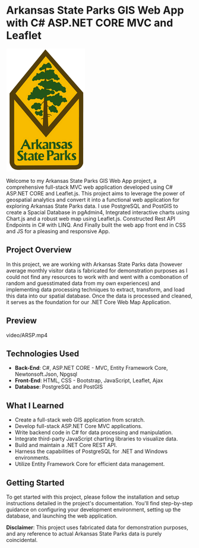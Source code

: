 # Arkansas State Parks GIS Web App with C# ASP.NET CORE MVC and Leaflet
![ARSP Logo](video/ArkansasStateParksLogo.png)

Welcome to my Arkansas State Parks GIS Web App project, a comprehensive full-stack MVC web application developed using C# ASP.NET CORE and Leaflet.js. This project aims to leverage the power of geospatial analytics and convert it into a functional web application for exploring Arkansas State Parks data. I use PostgreSQL and PostGIS to create a Spacial Database in pgAdmin4, Integrated interactive charts using Chart.js and a robust web map using Leaflet.js. Constructed Rest API Endpoints in C# with LINQ. And Finally built the web app front end in CSS and JS for a pleasing and responsive App.

## Project Overview

In this project, we are working with Arkansas State Parks data (however average monthly visitor data is fabricated for demonstration purposes as I could not find any resources to work with and went with a combonation of random and guesstimated data from my own experiences) and implementing data processing techniques to extract, transform, and load this data into our spatial database. Once the data is processed and cleaned, it serves as the foundation for our .NET Core Web Map Application.

## Preview
video/ARSP.mp4

## Technologies Used

- **Back-End**: C#, ASP.NET CORE - MVC, Entity Framework Core, Newtonsoft.Json, Npgsql
- **Front-End**: HTML, CSS - Bootstrap, JavaScript, Leaflet, Ajax
- **Database**: PostgreSQL and PostGIS


## What I Learned
- Create a full-stack web GIS application from scratch.
- Develop full-stack ASP.NET Core MVC applications.
- Write backend code in C# for data processing and manipulation.
- Integrate third-party JavaScript charting libraries to visualize data.
- Build and maintain a .NET Core REST API.
- Harness the capabilities of PostgreSQL for .NET and Windows environments.
- Utilize Entity Framework Core for efficient data management.

## Getting Started

To get started with this project, please follow the installation and setup instructions detailed in the project's documentation. You'll find step-by-step guidance on configuring your development environment, setting up the database, and launching the web application.


**Disclaimer**: This project uses fabricated data for demonstration purposes, and any reference to actual Arkansas State Parks data is purely coincidental.
